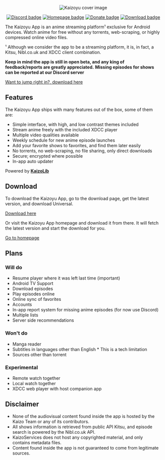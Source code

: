 <p align="center">
    <img src="https://i.ibb.co/x6k8Bbf/small-cover.png"  alt="Kaizoyu cover image"/>
</p>

<p align="center">
    <a href="https://discord.gg/4dHSrDryZw"><img src="https://img.shields.io/badge/discord-7289d9?style=for-the-badge&logoColor=white&logo=discord" alt="Discord badge"></a>
    <a href="https://kaizoyu.ovh"><img src="https://img.shields.io/badge/homepage-9240aa?style=for-the-badge&logoColor=white&logo=googlehome" alt="Homepage badge"></a>
    <a href="https://www.buymeacoffee.com/astarivi"><img src="https://img.shields.io/badge/donate-683f97?logo=buymeacoffee&logoColor=white&style=for-the-badge" alt="Donate badge"></a>
    <a href="https://github.com/astarivi/KaizoDelivery/releases"><img src="https://img.shields.io/badge/download-363d80?logo=android&logoColor=white&style=for-the-badge" alt="Download badge"></a>
</p>

The Kaizoyu App is an anime streaming platform¹ exclusive for Android devices. Watch anime for free
without any torrents, web-scraping, or highly compressed online video files.

¹ Although we consider the app to be a streaming platform, it is, in fact, a Kitsu, Nibl.co.uk and XDCC client
combination.

**Keep in mind the app is still in open beta, and any king of feedback/reports are greatly appreciated.**
**Missing episodes for shows can be reported at our Discord server**

[Want to jump right in?, download here](https://github.com/astarivi/KaizoDelivery/releases)

## Features

The Kaizoyu App ships with many features out of the box, some of them are:

- Simple interface, with high, and low contrast themes included
- Stream anime freely with the included XDCC player
- Multiple video qualities available
- Weekly schedule for new anime episode launches
- Add your favorite shows to favorites, and find them later easily
- No torrents, no web-scraping, no file sharing, only direct downloads
- Secure; encrypted where possible
- In-app auto updater

Powered by **[KaizoLib](https://gitlab.com/kaizoproject/KaizoLib)**

## Download

To download the Kaizoyu App, go to the download page, get the latest version, and download Universal.

[Download here](https://github.com/astarivi/KaizoDelivery/releases)

Or visit the Kaizoyu App homepage and download it from there. It will fetch the latest version and
start the download for you.

[Go to homepage](https://kaizoyu.ovh)

## Plans

### Will do

- Resume player where it was left last time (important)
- Android TV Support
- Download episodes
- Play episodes online
- Online sync of favorites
- Accounts
- In-app report system for missing anime episodes (for now use Discord)
- Multiple lists
- Server side recommendations

### Won't do

- Manga reader
- Subtitles in languages other than English * This is a tech limitation
- Sources other than torrent

### Experimental

- Remote watch together
- Local watch together
- XDCC web player with host companion app

## Disclaimer

- None of the audiovisual content found inside the app is hosted by the Kaizo Team or any of its contributors.
- All shows information is retrieved from public API Kitsu, and episode search is powered by the Nibl.co.uk API.
- KaizoServices does not host any copyrighted material, and only contains metadata files. 
- Content found inside the app is not guaranteed to come from legitimate sources.